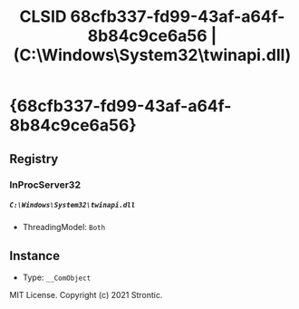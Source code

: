 ﻿---
title: "CLSID 68cfb337-fd99-43af-a64f-8b84c9ce6a56 | (C:\\Windows\\System32\\twinapi.dll)"
excerpt: What is COM-Object CLSID 68cfb337-fd99-43af-a64f-8b84c9ce6a56?
---

# {68cfb337-fd99-43af-a64f-8b84c9ce6a56}


## Registry


### InProcServer32

##### `C:\Windows\System32\twinapi.dll`
* ThreadingModel: `Both`

## Instance

* Type: `__ComObject`

MIT License. Copyright (c) 2021 Strontic.


